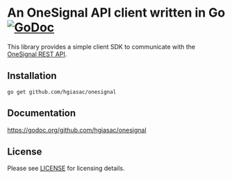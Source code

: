 # An OneSignal API client written in Go [![GoDoc](https://godoc.org/github.com/hgiasac/onesignal?status.svg)](https://godoc.org/github.com/hgiasac/onesignal)

This library provides a simple client SDK to communicate with the [OneSignal REST API](https://documentation.onesignal.com/docs/onesignal-api).

## Installation

```
go get github.com/hgiasac/onesignal
```

## Documentation

https://godoc.org/github.com/hgiasac/onesignal

## License

Please see [LICENSE](/LICENSE) for licensing details. 
